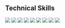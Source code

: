 

<!--
**Shayan-Bravo/Shayan-Bravo** is a ✨ _special_ ✨ repository because its `README.md` (this file) appears on your GitHub profile.

Here are some ideas to get you started:

- 🔭 I’m currently working on ...
- 🌱 I’m currently learning ...
- 👯 I’m looking to collaborate on ...
- 🤔 I’m looking for help with ...
- 💬 Ask me about ...
- 📫 How to reach me: ...
- 😄 Pronouns: ...
- ⚡ Fun fact: ...
-->
## Technical Skills

<img src="https://img.shields.io/badge/Python-grey.svg?&style=flat-square&logo=Python">
<img src="https://img.shields.io/badge/C++-grey.svg?&style=flat-square&logo=C++&logoColor=white">
<img src="https://img.shields.io/badge/C-grey.svg?&style=flat-square&logo=C&logoColor=white">
<img src="https://img.shields.io/badge/Java-grey.svg?&style=flat-square&logo=Java&logoColor=white">
<img src="https://img.shields.io/badge/JavaScript-grey.svg?&style=flat-square&logo=JavaScript">
<img src="https://img.shields.io/badge/TypeScript-grey.svg?&style=flat-square&logo=TypeScript&logoColor=white">
<img src="https://img.shields.io/badge/Dart-grey.svg?&style=flat-square&logo=Dart&logoColor=white">
<img src="https://img.shields.io/badge/PostgreSQL-grey.svg?&style=flat-square&logo=PostgreSQL&logoColor=white">
<img src="https://img.shields.io/badge/MySQL-grey.svg?&style=flat-square&logo=MySQL&logoColor=white">
